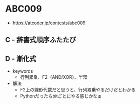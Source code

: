 # ABC009
* https://atcoder.jp/contests/abc009


## C - 辞書式順序ふたたび


## D - 漸化式
* keywords
  - 行列累乗、F2（AND/XOR）、半環
* 解法
  - F2上の線形代数だと思うと、行列累乗やるだけだとわかる
  - Pythonだったらbitごとにやる感じかなぁ

